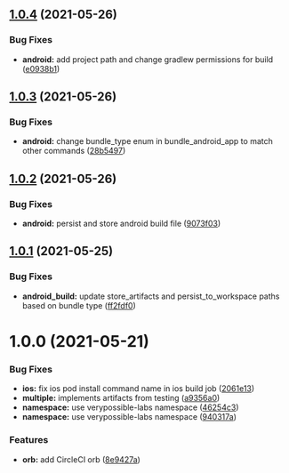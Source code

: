 ## [1.0.4](https://github.com/verypossible-labs/rn-circleci-orb/compare/v1.0.3...v1.0.4) (2021-05-26)


### Bug Fixes

* **android:** add project path and change gradlew permissions for build ([e0938b1](https://github.com/verypossible-labs/rn-circleci-orb/commit/e0938b11747e2bdd293d31cd835ff3fde3905de7))

## [1.0.3](https://github.com/verypossible-labs/rn-circleci-orb/compare/v1.0.2...v1.0.3) (2021-05-26)


### Bug Fixes

* **android:** change bundle_type enum in bundle_android_app to match other commands ([28b5497](https://github.com/verypossible-labs/rn-circleci-orb/commit/28b54979e5c83b9b43ef8a2cbe9ca62b5254b32c))

## [1.0.2](https://github.com/verypossible-labs/rn-circleci-orb/compare/v1.0.1...v1.0.2) (2021-05-26)


### Bug Fixes

* **android:** persist and store android build file ([9073f03](https://github.com/verypossible-labs/rn-circleci-orb/commit/9073f033ee47f33c3fc4cda1061f26238dcc0819))

## [1.0.1](https://github.com/verypossible-labs/rn-circleci-orb/compare/v1.0.0...v1.0.1) (2021-05-25)


### Bug Fixes

* **android_build:** update store_artifacts and persist_to_workspace paths based on bundle type ([ff2fdf0](https://github.com/verypossible-labs/rn-circleci-orb/commit/ff2fdf0594239aa664a2a822a233944177cc0349))

# 1.0.0 (2021-05-21)


### Bug Fixes

* **ios:** fix ios pod install command name in ios build job ([2061e13](https://github.com/verypossible-labs/rn-circleci-orb/commit/2061e13d0222e022ffd6227e2535ed3484157b02))
* **multiple:** implements artifacts from testing ([a9356a0](https://github.com/verypossible-labs/rn-circleci-orb/commit/a9356a0305f3b5b7e5991557857b22a8a565a0aa))
* **namespace:** use verypossible-labs namespace ([46254c3](https://github.com/verypossible-labs/rn-circleci-orb/commit/46254c30949eae8019b280a39cf31b789ed1d990))
* **namespace:** use verypossible-labs namespace ([940317a](https://github.com/verypossible-labs/rn-circleci-orb/commit/940317a562b36d74c09834be02ed2fcb0d72e358))


### Features

* **orb:** add CircleCI orb ([8e9427a](https://github.com/verypossible-labs/rn-circleci-orb/commit/8e9427ad8512faabcf3953b1be3765242ad64c66))

